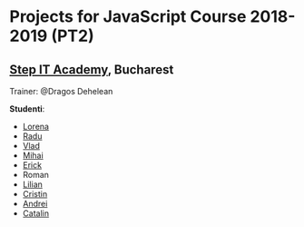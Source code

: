 # Projects for JavaScript Course 2018-2019 (PT2)
## [Step IT Academy](https://itstep.ro/), Bucharest 
Trainer: @Dragos Dehelean

**Studenti**:

* [Lorena](https://github.com/Lorena4/JavaScript-Projects) 
* [Radu](https://github.com/RaduLecca/JavascriptProjects)
* [Vlad](https://github.com/meemknight/jsProjects)
* [Mihai](https://github.com/ManuMihai/Proiecte-JavaScript_StepIT)
* [Erick](https://github.com/andreaserick/JavaScript-Projects)
* Roman
* [Lilian](https://github.com/LilianMiron/JavaScript-projects)
* [Cristin](https://github.com/ghihaniscristin/StepIT_webdev_projects/)
* [Andrei](https://github.com/ctrlAndrei/JavaScript-Projects)
* [Catalin](https://github.com/constantinilisan/Link-aplicatii-curs-JS_Catalin-Ilisan/)


